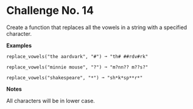 # Challenge No. 14


Create a function that replaces all the vowels in a string with a specified character.

**Examples**

    replace_vowels("the aardvark", "#") ➞ "th# ##rdv#rk"
     
    replace_vowels("minnie mouse", "?") ➞ "m?nn?? m??s?"
     
    replace_vowels("shakespeare", "*") ➞ "sh*k*sp**r*"

**Notes**

All characters will be in lower case.